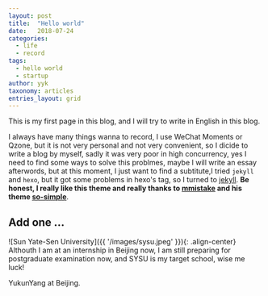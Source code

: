 ```yaml
---
layout: post
title:  "Hello world"
date:   2018-07-24
categories:
  - life
  - record
tags: 
  - hello world
  - startup
author: yyk
taxonomy: articles
entries_layout: grid
---
```

This is my first page in this blog, and I will try to write in English in this blog.

I always have many things wanna to record, I use WeChat Moments or Qzone, but it is not very personal and not very convenient, so I dicide to write a blog by myself, sadly it was very poor in high concurrency, yes I need to find some ways to solve this problmes, maybe I will write an essay afterwords, but at this moment, I just want to find a subtitute,I tried `jekyll` and `hexo`, but it got some problems in hexo's tag, so I turned to [jekyll](https://jekyllrb.com/). **Be honest, I really like this theme and really thanks to [mmistake](https://github.com/mmistakes) and his theme [so-simple](https://github.com/mmistakes/so-simple-theme)**.

## Add one ...
![Sun Yate-Sen University]({{ '/images/sysu.jpeg' }}){: .align-center} Althouth I am at an internship in Beijing now,  I am still preparing for postgraduate examination now, and SYSU is my target school, wise me luck!

YukunYang at Beijing.

